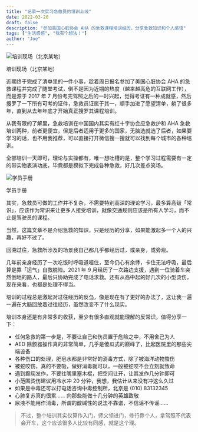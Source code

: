 ```yaml
---
title: "记录一次实习急救员的培训上线"
date: 2022-03-20
draft: false
description: "参加美国心脏协会 AHA 的急救课程培训经历，分享急救知识和个人感悟"
tags: ["生活感悟", "我有个想法！"]
author: "Joe"
---
```


![培训现场（北京某地）](/images/posts/first-aid-training-experience/training-site.webp)

培训现场（北京某地）

近期终于完成了清单里的一件小事，趁着周日报名参加了美国心脏协会 AHA 的急救课程并完成了随堂考试，倒不是因为近期的热度（越来越高危的互联网工作），而是源于 2017 年 7 月份考完驾照之后的一时兴起，觉得考证有一种成就感，然后搜罗了一下所有可考的证件，急救员证属于其一，顺手加进了愿望清单，躺了很多年，直到从去年年底才开始真正搜罗其课程培训。

从我有限的了解里，急救培训在中国国内其实有红十字协会应急救护和 AHA 急救培训两种，前者更便宜，但是后者适用于更多的国家，无脑选就选了后者，如果要学习的话，也不用我推荐，可以直接打开微信搜一搜就可以找到每个城市的各种培训。

全部培训一天即可，理论与实操都有，唯一想吐槽的是，整个学习过程需要有一定的带实物表演功底，毕竟都是模拟下完成各种急救，好几次差点笑场。

![学员手册](/images/posts/first-aid-training-experience/student-manual.webp)

学员手册

其实，急救员可做的工作并不复杂，不需要特别高深的理论学习，最多算高级「常识」，应该作为常识来让更多人接受培训，就像交通规则应该是所有人学习，而不止是驾驶员的课程。

当然，这篇文章不是介绍急救的知识，只是经历的分享，如果能激起多一个人的兴趣，再好不过了。

回溯过往，急救所涉及的场景我自己都几乎都经历过，或亲身，或旁观。

几年前亲身经历了一次吃饭时呼吸道噎住，至今仍心有余悸，卡住无法呼吸，最后算是靠「运气」自救脱险。2021 年 9 月经历了一次路边支援，遇到一位骑着车突然倒地的路人，最后只协助完成了电话求救。还有从高中起的好几次的小型烫伤，现在来看，也都是处理不得当。

培训的过程总是激起对过往经历的反刍，像是现在有了更好的办法了，这让我一遍一遍在大脑回放着过往经历，虽然改变不了什么现实。

培训本身还是有非常多的收获，至少有很多直观就能理解的反常识，值得分享一下：

- 任何急救的第一步是，不要让自己和伤员置于危险之中，不用舍己为人
- AED 除颤器操作真的非常简单，几乎是傻瓜式的巅峰了，比起医院里的那些尖端设备
- 各种伤口的处理，肥皂水都是非常好的消毒方式，除了被海洋动物螫伤
- 被蛇咬伤，真的不要吸，做好消毒就可以，一般被蛇咬不会立刻就致命
- 遇到癫痫发作，不要往嘴里塞木棍，把空间让开，让其发作几分钟即可
- 小范围烫伤建议用冷水冲 20 分钟，我想，我估计从来没有冲这么久过
- 如果是中毒还可以打电话咨询中毒控制所，北京是 (010) 83132345
- 心肺复苏真的很累…… 向那些能做十几分钟的英雄致敬
- 尿液不能用作消毒，所谓的酸碱性的说法不靠谱，不信谣不传谣……

> 不过，整个培训其实仅算作入门，师父领进门，修行靠个人，拿驾照不代表会开车，这个应该很多人比较有同感，就是这个理。